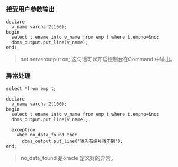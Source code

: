 

### 接受用户参数输出



```plsql
declare
  v_name varchar2(100);
begin
  select t.ename into v_name from emp t where t.empno=&no;
  dbms_output.put_line(v_name);
end;
```

> set serveroutput on;  这句话可以开启控制台在Command 中输出。

### 异常处理

```plsql
select *from emp t;

declare
  v_name varchar2(100);
begin
  select t.ename into v_name from emp t where t.empno=&no;
  dbms_output.put_line(v_name);
  
  exception      
    when no_data_found then
      dbms_output.put_line('输入有编号找不到');
end;
```

> no_data_found  是oracle 定义好的异常。